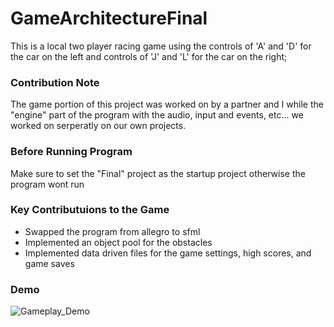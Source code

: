 # GameArchitectureFinal
This is a local two player racing game using the controls of 'A' and 'D' for the car on the left and controls of 'J' and 'L' for the car on the right;

### Contribution Note
The game portion of this project was worked on by a partner and I while the "engine" part of the program with the audio, input and events, etc... we worked on serperatly on our own projects.

### Before Running Program
Make sure to set the "Final" project as the startup project otherwise the program wont run

### Key Contributuions to the Game
- Swapped the program from allegro to sfml
- Implemented an object pool for the obstacles
- Implemented data driven files for the game settings, high scores, and game saves

### Demo
![Gameplay_Demo](https://github.com/zebenbrown/GameArchitectureFinal/blob/main/demo/GameArchDemo.gif%2017-08-01-807.gif)
